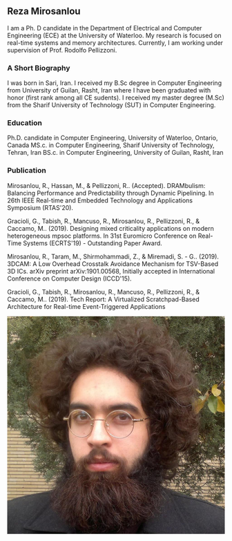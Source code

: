 ## Reza Mirosanlou

I am a Ph. D candidate in the Department of Electrical and Computer Engineering (ECE) at the University of Waterloo. My research is focused on real-time systems and memory architectures. Currently, I am working under supervision of Prof. Rodolfo Pellizzoni.

### A Short Biography

I was born in Sari, Iran. I received my B.Sc degree in Computer Engineering from University of Guilan, Rasht, Iran where I have been graduated with honor (first rank among all CE sudents). I received my master degree (M.Sc) from the Sharif University of Technology (SUT) in Computer Engineering. 

### Education
Ph.D. candidate in Computer Engineering, University of Waterloo, Ontario, Canada
MS.c. in Computer Engineering, Sharif University of Technology, Tehran, Iran
BS.c. in Computer Engineering, University of Guilan, Rasht, Iran

### Publication

Mirosanlou, R., Hassan, M., & Pellizzoni, R.. (Accepted). DRAMbulism: Balancing Performance and Predictability through Dynamic Pipelining. In 26th IEEE Real-time and Embedded Technology and Applications Symposium (RTAS'20).

Gracioli, G., Tabish, R., Mancuso, R., Mirosanlou, R., Pellizzoni, R., & Caccamo, M.. (2019). Designing mixed criticality applications on modern heterogeneous mpsoc platforms. In 31st Euromicro Conference on Real-Time Systems (ECRTS'19) - Outstanding Paper Award.

Mirosanlou, R., Taram, M., Shirmohammadi, Z., & Miremadi, S. - G.. (2019). 3DCAM: A Low Overhead Crosstalk Avoidance Mechanism for TSV-Based 3D ICs. arXiv preprint arXiv:1901.00568, Initially accepted in International Conference on Computer Design (ICCD'15).

Gracioli, G., Tabish, R., Mirosanlou, R., Mancuso, R., Pellizzoni, R., & Caccamo, M.. (2019). Tech Report: A Virtualized Scratchpad-Based Architecture for Real-time Event-Triggered Applications

![Image description](10906204_754822767906449_9186351623980503954_n.jpg)


